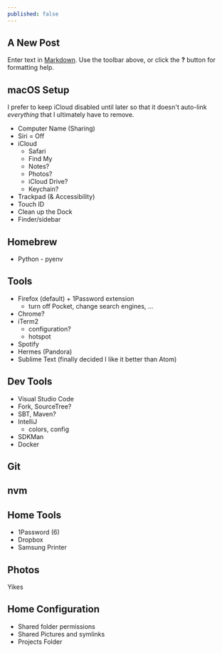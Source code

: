 ```yaml
---
published: false
---
```

## A New Post

Enter text in [Markdown](http://daringfireball.net/projects/markdown/). Use the toolbar above, or click the **?** button for formatting help.

## macOS Setup

I prefer to keep iCloud disabled until later so that it doesn't auto-link *everything* that I ultimately have to remove.

- Computer Name (Sharing)
- Siri = Off
- iCloud
  - Safari
  - Find My
  - Notes?
  - Photos?
  - iCloud Drive?
  - Keychain?
- Trackpad (& Accessibility)
- Touch ID
- Clean up the Dock
- Finder/sidebar

## Homebrew
- Python - pyenv

## Tools

- Firefox (default) + 1Password extension
  - turn off Pocket, change search engines, ...
- Chrome?
- iTerm2
  - configuration?
  - hotspot
- Spotify
- Hermes (Pandora)  
- Sublime Text (finally decided I like it better than Atom)

## Dev Tools
- Visual Studio Code
- Fork, SourceTree?
- SBT, Maven?
- IntelliJ
  - colors, config
- SDKMan
- Docker


## Git

## nvm

## 

## Home Tools
- 1Password (6)
- Dropbox
- Samsung Printer

## Photos

Yikes

## Home Configuration
- Shared folder permissions
- Shared Pictures and symlinks
- Projects Folder
